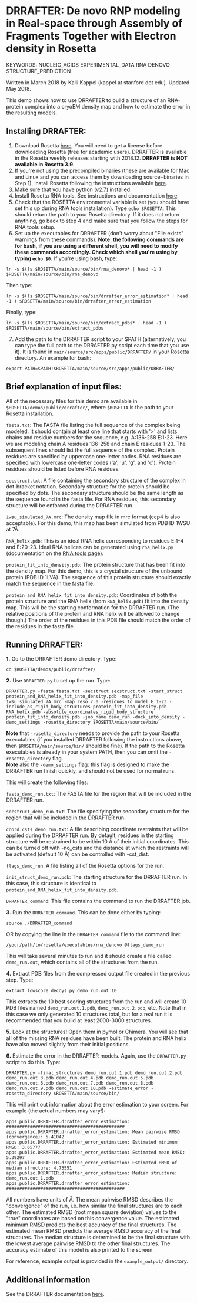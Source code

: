 DRRAFTER: De novo RNP modeling in Real-space through Assembly of Fragments Together with Electron density in Rosetta 
=====================================================================================

KEYWORDS: NUCLEIC_ACIDS EXPERIMENTAL_DATA RNA DENOVO STRUCTURE_PREDICTION  

Written in March 2018 by Kalli Kappel (kappel at stanford dot edu). Updated May 2018.    

This demo shows how to use DRRAFTER to build a structure of an RNA-protein complex into a cryoEM density map and how to estimate the error in the resulting models.  

## Installing DRRAFTER:  
1. Download Rosetta [here](https://www.rosettacommons.org/software/license-and-download). You will need to get a license before downloading Rosetta (free for academic users). DRRAFTER is available in the Rosetta weekly releases starting with 2018.12. **DRRAFTER is NOT available in Rosetta 3.9.** 
2. If you're not using the precompiled binaries (these are available for Mac and Linux and you can access them by downloading source+binaries in Step 1), install Rosetta following the instructions available [here](https://www.rosettacommons.org/docs/latest/build_documentation/Build-Documentation).  
3. Make sure that you have python (v2.7) installed.
4. Install Rosetta RNA tools. See instructions and documentation [here](https://www.rosettacommons.org/docs/latest/application_documentation/rna/RNA-tools).
5. Check that the ROSETTA environmental variable is set (you should have set this up during RNA tools installation). Type `echo $ROSETTA`. This should return the path to your Rosetta directory. If it does not return anything, go back to step 4 and make sure that you follow the steps for RNA tools setup.  
6. Set up the executables for DRRAFTER (don't worry about "File exists" warnings from these commands). **Note: the following commands are for bash, if you are using a different shell, you will need to modify these commands accordingly. Check which shell you're using by typing `echo $0`.** If you're using bash, type:
```
ln -s $(ls $ROSETTA/main/source/bin/rna_denovo* | head -1 ) $ROSETTA/main/source/bin/rna_denovo
```
Then type: 
```
ln -s $(ls $ROSETTA/main/source/bin/drrafter_error_estimation* | head -1 ) $ROSETTA/main/source/bin/drrafter_error_estimation
``` 
Finally, type:
```
ln -s $(ls $ROSETTA/main/source/bin/extract_pdbs* | head -1 ) $ROSETTA/main/source/bin/extract_pdbs
```
7. Add the path to the DRRAFTER script to your $PATH (alternatively, you can type the full path to the DRRAFTER.py script each time that you use it). It is found in `main/source/src/apps/public/DRRAFTER/` in your Rosetta directory. An example for bash:
```
export PATH=$PATH:$ROSETTA/main/source/src/apps/public/DRRAFTER/
```

## Brief explanation of input files:  

All of the necessary files for this demo are available in `$ROSETTA/demos/public/drrafter/`, where `$ROSETTA` is the path to your Rosetta installation.   

`fasta.txt`: The FASTA file listing the full sequence of the complex being modeled. It should contain at least one line that starts with '>' and lists chains and residue numbers for the sequence, e.g. A:136-258 E:1-23. Here we are modeling chain A residues 136-258 and chain E residues 1-23. The subsequent lines should list the full sequence of the complex. Protein residues are specified by uppercase one-letter codes. RNA residues are specified with lowercase one-letter codes ('a', 'u', 'g', and 'c'). Protein residues should be listed before RNA residues.  

`secstruct.txt`: A file containing the secondary structure of the complex in dot-bracket notation. Secondary structure for the protein should be specified by dots. The secondary structure should be the same length as the sequence found in the fasta file. For RNA residues, this secondary structure will be enforced during the DRRAFTER run.  

`1wsu_simulated_7A.mrc`: The density map file in mrc format (ccp4 is also acceptable). For this demo, this map has been simulated from PDB ID 1WSU at 7Å.   

`RNA_helix.pdb`: This is an ideal RNA helix corresponding to residues E:1-4 and E:20-23. Ideal RNA helices can be generated using `rna_helix.py` (documentation on the [RNA tools page](https://www.rosettacommons.org/docs/latest/application_documentation/rna/RNA-tools)).  

`protein_fit_into_density.pdb`: The protein structure that has been fit into the density map. For this demo, this is a crystal structure of the unbound protein (PDB ID 1LVA). The sequence of this protein structure should exactly match the sequence in the fasta file.  

`protein_and_RNA_helix_fit_into_density.pdb`: Coordinates of both the protein structure and the RNA helix (from `RNA_helix.pdb`) fit into the density map. This will be the starting conformation for the DRRAFTER run. (The relative positions of the protein and RNA helix will be allowed to change though.) The order of the residues in this PDB file should match the order of the residues in the fasta file.  


## Running DRRAFTER:

**1.** Go to the DRRAFTER demo directory. Type:
```
cd $ROSETTA/demos/public/drrafter/
```

**2.** Use `DRRAFTER.py` to set up the run. Type:  
```
DRRAFTER.py -fasta fasta.txt -secstruct secstruct.txt -start_struct protein_and_RNA_helix_fit_into_density.pdb -map_file 1wsu_simulated_7A.mrc -map_reso 7.0 -residues_to_model E:1-23 -include_as_rigid_body_structures protein_fit_into_density.pdb RNA_helix.pdb -absolute_coordinates_rigid_body_structure protein_fit_into_density.pdb -job_name demo_run -dock_into_density -demo_settings -rosetta_directory $ROSETTA/main/source/bin/
```

**Note** that `-rosetta_directory` needs to provide the path to your Rosetta executables (if you installed DRRAFTER following the instructions above, then `$ROSETTA/main/source/bin/` should be fine). If the path to the Rosetta executables is already in your system PATH, then you can omit the `-rosetta_directory` flag.   
**Note** also the `-demo_settings` flag: this flag is designed to make the DRRAFTER run finish quickly, and should not be used for normal runs.  

This will create the following files:  

`fasta_demo_run.txt`: The FASTA file for the region that will be included in the DRRAFTER run.   

`secstruct_demo_run.txt`: The file specifying the secondary structure for the region that will be included in the DRRAFTER run.  

`coord_csts_demo_run.txt`: A file describing coordinate restraints that will be applied during the DRRAFTER run. By default, residues in the starting structure will be restrained to be within 10 Å of their initial coordinates. This can be turned off with -no_csts and the distance at which the restraints will be activated (default 10 Å) can be controlled with -cst_dist.   

`flags_demo_run`: A file listing all of the Rosetta options for the run.  

`init_struct_demo_run.pdb`: The starting structure for the DRRAFTER run. In this case, this structure is identical to `protein_and_RNA_helix_fit_into_density.pdb`.  

`DRRAFTER_command`: This file contains the command to run the DRRAFTER job.  

**3.** Run the `DRRAFTER_command`. This can be done either by typing:  

```
source ./DRRAFTER_command
```

OR by copying the line in the `DRRAFTER_command` file to the command line:

```
/your/path/to/rosetta/executables/rna_denovo @flags_demo_run
```

This will take several minutes to run and it should create a file called `demo_run.out`, which contains all of the structures from the run.

**4.** Extract PDB files from the compressed output file created in the previous step. Type:  

```
extract_lowscore_decoys.py demo_run.out 10
```

This extracts the 10 best scoring structures from the run and will create 10 PDB files named `demo_run.out.1.pdb`, `demo_run.out.2.pdb`, etc. Note that in this case we only generated 10 structures total, but for a real run it is recommended that you build at least 2000-3000 structures.  

**5.** Look at the structures! Open them in pymol or Chimera. You will see that all of the missing RNA residues have been built. The protein and RNA helix have also moved slightly from their initial positions.  

**6.** Estimate the error in the DRRAFTER models. Again, use the `DRRAFTER.py` script to do this. Type:  

```
DRRAFTER.py -final_structures demo_run.out.1.pdb demo_run.out.2.pdb demo_run.out.3.pdb demo_run.out.4.pdb demo_run.out.5.pdb demo_run.out.6.pdb demo_run.out.7.pdb demo_run.out.8.pdb demo_run.out.9.pdb demo_run.out.10.pdb -estimate_error -rosetta_directory $ROSETTA/main/source/bin/
```

This will print out information about the error estimation to your screen. For example (the actual numbers may vary!):  

```
apps.public.DRRAFTER.drrafter_error_estimation: #############################################
apps.public.DRRAFTER.drrafter_error_estimation: Mean pairwise RMSD (convergence): 5.41042
apps.public.DRRAFTER.drrafter_error_estimation: Estimated minimum RMSD: 3.65777
apps.public.DRRAFTER.drrafter_error_estimation: Estimated mean RMSD: 5.39297
apps.public.DRRAFTER.drrafter_error_estimation: Estimated RMSD of median structure: 4.73551
apps.public.DRRAFTER.drrafter_error_estimation: Median structure: demo_run.out.1.pdb
apps.public.DRRAFTER.drrafter_error_estimation: #############################################
```

All numbers have units of Å. The mean pairwise RMSD describes the "convergence" of the run, i.e. how similar the final structures are to each other. The estimated RMSD (root mean square deviation) values to the "true" coordinates are based on this convergence value. The estimated minimum RMSD predicts the best accuracy of the final structures. The estimated mean RMSD predicts the average RMSD accuracy of the final structures. The median structure is determined to be the final structure with the lowest average pairwise RMSD to the other final structures. The accuracy estimate of this model is also printed to the screen.  

For reference, example output is provided in the `example_output/` directory.   


## Additional information

See the DRRAFTER documentation [here](https://www.rosettacommons.org/docs/latest/application_documentation/rna/drrafter).
